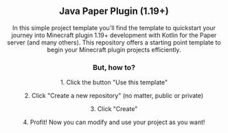 <h2 align="center">Java Paper Plugin (1.19+)</h2>
<p align="center">
In this simple project template you'll find the template to quickstart your journey into Minecraft plugin 1.19+ development with Kotlin for the Paper server (and many others). This repository offers a starting point template to begin your Minecraft plugin projects efficiently.
</p>

<h3 align="center">But, how to?</h3>
<p align="center">1. Click the button "Use this template"</p>
<p align="center">2. Click "Create a new repository" (no matter, public or private)</p>
<p align="center">3. Click "Create"</p>
<p align="center">4. Profit! Now you can modify and use your project as you want!</p>

